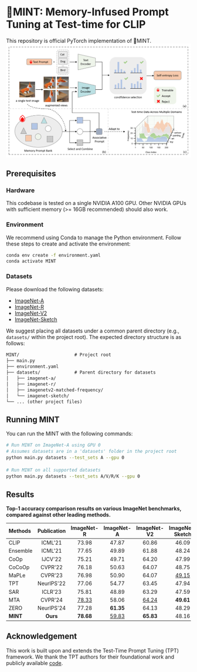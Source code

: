 # 🍃MINT: Memory-Infused Prompt Tuning at Test-time for CLIP
This repository is official PyTorch implementation of 🍃MINT.
![Overview of our proposed Memory-Infused Prompt Tuning(MINT) framework at Test-time for CLIP](framework.png)

## Prerequisites

### Hardware
This codebase is tested on a single NVIDIA A100 GPU. Other NVIDIA GPUs with sufficient memory (>= 16GB recommended) should also work.

### Environment 
We recommend using Conda to manage the Python environment. Follow these steps to create and activate the environment:
```bash
conda env create -f environment.yaml
conda activate MINT
```

### Datasets 
Please download the following datasets:
* [ImageNet-A](https://github.com/hendrycks/natural-adv-examples)
* [ImageNet-R](https://github.com/hendrycks/imagenet-r)
* [ImageNet-V2](https://s3-us-west-2.amazonaws.com/imagenetv2public/imagenetv2-matched-frequency.tar.gz)
* [ImageNet-Sketch](https://github.com/HaohanWang/ImageNet-Sketch)


We suggest placing all datasets under a common parent directory (e.g., `datasets/` within the project root). The expected directory structure is as follows:
```
MINT/                     # Project root
├── main.py
├── environment.yaml
├── datasets/             # Parent directory for datasets
│   ├── imagenet-a/
│   ├── imagenet-r/
│   ├── imagenetv2-matched-frequency/  
│   └── imagenet-sketch/
└── ... (other project files)
```

## Running MINT
You can run the MINT with the following commands:

```bash
# Run MINT on ImageNet-A using GPU 0
# Assumes datasets are in a 'datasets' folder in the project root
python main.py datasets --test_sets A --gpu 0

# Run MINT on all supported datasets
python main.py datasets --test_sets A/V/R/K --gpu 0
```

## Results
**Top-1 accuracy comparison results on various ImageNet benchmarks, compared against other leading methods.**

| Methods       | Publication | ImageNet-R       | ImageNet-A        | ImageNet-V2       | ImageNet-Sketch | Average         |
| :------------ | :---------: | :--------------: | :---------------: | :---------------: | :-------------: | :-------------: |
| CLIP          | ICML'21     | 73.98            | 47.87             | 60.86             | 46.09           | 57.20           |
| Ensemble      | ICML'21     | 77.65            | 49.89             | 61.88             | 48.24           | 59.42           |
| CoOp          | IJCV'22     | 75.21            | 49.71             | 64.20             | 47.99           | 59.28           |
| CoCoOp        | CVPR'22     | 76.18            | 50.63             | 64.07             | 48.75           | 59.91           |
| MaPLe         | CVPR'23     | 76.98            | 50.90             | 64.07             | <u>49.15</u>     | 60.28           |
| TPT           | NeurIPS'22  | 77.06            | 54.77             | 63.45             | 47.94           | 60.81           |
| SAR           | ICLR'23     | 75.81            | 48.89             | 63.29             | 47.59           | 58.90           |
| MTA           | CVPR'24     | <u>78.33</u>    | 58.06             | <u>64.24</u>     | **49.61**       | 62.56           |
| ZERO          | NeurIPS'24  | 77.28            | **61.35**         | 64.13             | 48.29           | <u>62.76</u>     |
| **MINT**      | **Ours**    | **78.68**        | <u>59.83</u>     | **65.83**         | 48.16           | **63.12**       |

## Acknowledgement
This work is built upon and extends the Test-Time Prompt Tuning (TPT) framework. We thank the TPT authors for their foundational work and publicly available [code](https://github.com/azshue/TPT).

